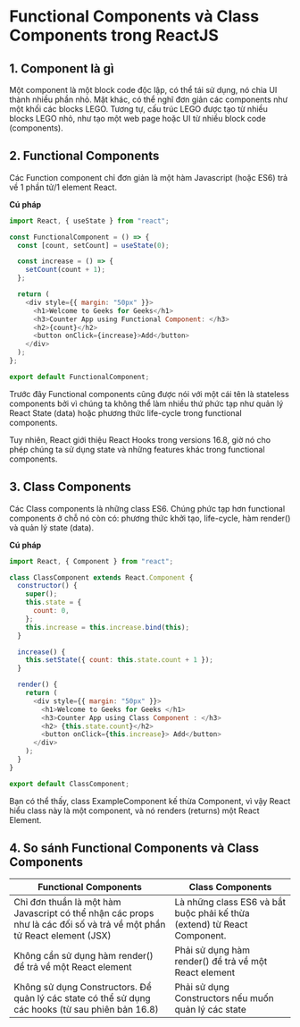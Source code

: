 # **Functional Components và Class Components trong ReactJS**

## **1. Component là gì**

Một component là một block code độc lập, có thể tái sử dụng, nó chia UI thành nhiều phần nhỏ. Mặt khác, có thể nghĩ đơn giản các components như một khối các blocks LEGO. Tương tự, cấu trúc LEGO được tạo từ nhiều blocks LEGO nhỏ, như tạo một web page hoặc UI từ nhiều block code (components).

## **2. Functional Components**

Các Function component chỉ đơn giản là một hàm Javascript (hoặc ES6) trả về 1 phần tử/1 element React.

**Cú pháp**

```js
import React, { useState } from "react";

const FunctionalComponent = () => {
  const [count, setCount] = useState(0);

  const increase = () => {
    setCount(count + 1);
  };

  return (
    <div style={{ margin: "50px" }}>
      <h1>Welcome to Geeks for Geeks</h1>
      <h3>Counter App using Functional Component: </h3>
      <h2>{count}</h2>
      <button onClick={increase}>Add</button>
    </div>
  );
};

export default FunctionalComponent;
```

Trước đây Functional components cũng được nói với một cái tên là stateless components bởi vì chúng ta không thể làm nhiều thứ phức tạp như quản lý React State (data) hoặc phương thức life-cycle trong functional components.

Tuy nhiên, React giới thiệu React Hooks trong versions 16.8, giờ nó cho phép chúng ta sử dụng state và những features khác trong functional components.

## **3. Class Components**

Các Class components là những class ES6. Chúng phức tạp hơn functional components ở chỗ nó còn có: phương thức khởi tạo, life-cycle, hàm render() và quản lý state (data).

**Cú pháp**

```js
import React, { Component } from "react";

class ClassComponent extends React.Component {
  constructor() {
    super();
    this.state = {
      count: 0,
    };
    this.increase = this.increase.bind(this);
  }

  increase() {
    this.setState({ count: this.state.count + 1 });
  }

  render() {
    return (
      <div style={{ margin: "50px" }}>
        <h1>Welcome to Geeks for Geeks </h1>
        <h3>Counter App using Class Component : </h3>
        <h2> {this.state.count}</h2>
        <button onClick={this.increase}> Add</button>
      </div>
    );
  }
}

export default ClassComponent;
```

Bạn có thể thấy, class ExampleComponent kế thừa Component, vì vậy React hiểu class này là một component, và nó renders (returns) một React Element.

## **4. So sánh Functional Components và Class Components**

| Functional Components                                                                                                 | Class Components                                                         |
| --------------------------------------------------------------------------------------------------------------------- | ------------------------------------------------------------------------ |
| Chỉ đơn thuần là một hàm Javascript có thể nhận các props như là các đối số và trả về một phần tử React element (JSX) | Là những class ES6 và bắt buộc phải kế thừa (extend) từ React Component. |
| Không cần sử dụng hàm render() để trả về một React element                                                            | Phải sử dụng hàm render() để trả về một React element                    |
| Không sử dụng Constructors. Để quản lý các state có thể sử dụng các hooks (từ sau phiên bản 16.8)                     | Phải sử dụng Constructors nếu muốn quản lý các state                     |
